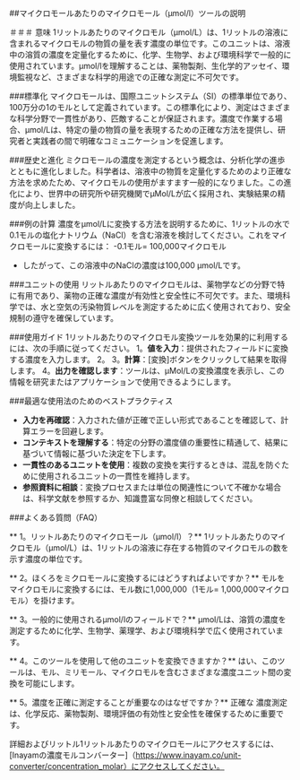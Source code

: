 ##マイクロモールあたりのマイクロモール（µmol/l）ツールの説明

＃＃＃ 意味
1リットルあたりのマイクロモル（µmol/L）は、1リットルの溶液に含まれるマイクロモルの物質の量を表す濃度の単位です。このユニットは、溶液中の溶質の濃度を定量化するために、化学、生物学、および環境科学で一般的に使用されています。µmol/lを理解することは、薬物製剤、生化学的アッセイ、環境監視など、さまざまな科学的用途での正確な測定に不可欠です。

###標準化
マイクロモールは、国際ユニットシステム（SI）の標準単位であり、100万分の1のモルとして定義されています。この標準化により、測定はさまざまな科学分野で一貫性があり、匹敵することが保証されます。濃度で作業する場合、µmol/Lは、特定の量の物質の量を表現するための正確な方法を提供し、研究者と実践者の間で明確なコミュニケーションを促進します。

###歴史と進化
ミクロモールの濃度を測定するという概念は、分析化学の進歩とともに進化しました。科学者は、溶液中の物質を定量化するためのより正確な方法を求めたため、マイクロモルの使用がますます一般的になりました。この進化により、世界中の研究所や研究機関でµMol/Lが広く採用され、実験結果の精度が向上しました。

###例の計算
濃度をµmol/Lに変換する方法を説明するために、1リットルの水で0.1モルの塩化ナトリウム（NaCl）を含む溶液を検討してください。これをマイクロモールに変換するには：
-0.1モル= 100,000マイクロモル
- したがって、この溶液中のNaClの濃度は100,000 µmol/Lです。

###ユニットの使用
リットルあたりのマイクロモルは、薬物学などの分野で特に有用であり、薬物の正確な濃度が有効性と安全性に不可欠です。また、環境科学では、水と空気の汚染物質レベルを測定するために広く使用されており、安全規制の遵守を確保しています。

###使用ガイド
1リットルあたりのマイクロモル変換ツールを効果的に利用するには、次の手順に従ってください。
1。**値を入力**：提供されたフィールドに変換する濃度を入力します。
2。
3。**計算**：[変換]ボタンをクリックして結果を取得します。
4。**出力を確認します**：ツールは、µMol/Lの変換濃度を表示し、この情報を研究またはアプリケーションで使用できるようにします。

###最適な使用法のためのベストプラクティス
-  **入力を再確認**：入力された値が正確で正しい形式であることを確認して、計算エラーを回避します。
-  **コンテキストを理解する**：特定の分野の濃度値の重要性に精通して、結果に基づいて情報に基づいた決定を下します。
-  **一貫性のあるユニットを使用**：複数の変換を実行するときは、混乱を防ぐために使用されるユニットの一貫性を維持します。
-  **参照資料に相談**：変換プロセスまたは単位の関連性について不確かな場合は、科学文献を参照するか、知識豊富な同僚と相談してください。

###よくある質問（FAQ）

** 1。リットルあたりのマイクロモール（µmol/l）？**
1リットルあたりのマイクロモル（µmol/L）は、1リットルの溶液に存在する物質のマイクロモルの数を示す濃度の単位です。

** 2。ほくろをミクロモールに変換するにはどうすればよいですか？**
モルをマイクロモルに変換するには、モル数に1,000,000（1モル= 1,000,000マイクロモル）を掛けます。

** 3。一般的に使用されるµmol/lのフィールドで？**
µmol/Lは、溶質の濃度を測定するために化学、生物学、薬理学、および環境科学で広く使用されています。

** 4。このツールを使用して他のユニットを変換できますか？**
はい、このツールは、モル、ミリモール、マイクロモルを含むさまざまな濃度ユニット間の変換を可能にします。

** 5。濃度を正確に測定することが重要なのはなぜですか？**
正確な 濃度測定は、化学反応、薬物製剤、環境評価の有効性と安全性を確保するために重要です。

詳細およびリットル1リットルあたりのマイクロモールにアクセスするには、[Inayamの濃度モルコンバーター]（https://www.inayam.co/unit-converter/concentration_molar）にアクセスしてください。